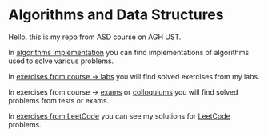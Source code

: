 # Algorithms and Data Structures
Hello, this is my repo from ASD course on AGH UST.

In [algorithms implementation] you can find implementations of algorithms used to solve various problems. 

In [exercises from course -> labs] you will find solved exercises from my labs.

In exercises from course -> [exams] or [colloquiums] you will find solved problems from tests or exams.

In [exercises from LeetCode] you can see my solutions for [LeetCode] problems.


[algorithms implementation]: https://github.com/pvtrov/Algorithms-and-Data-Structures/tree/master/algorithms%20implementations%20
[exercises from course -> labs]: https://github.com/pvtrov/Algorithms-and-Data-Structures/tree/master/excercises%20from%20course/labs
[exams]: https://github.com/pvtrov/Algorithms-and-Data-Structures/tree/master/excercises%20from%20course/exams
[colloquiums]: https://github.com/pvtrov/Algorithms-and-Data-Structures/tree/master/exercises%20from%20course/to%20colloquiums_
[exercises from LeetCode]: https://github.com/pvtrov/Algorithms-and-Data-Structures/tree/master/excercies%20from%20LeetCode
[LeetCode]: https://leetcode.com/
